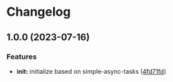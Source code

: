 # Changelog

## 1.0.0 (2023-07-16)


### Features

* **init:** initialize based on simple-async-tasks ([4fd71fd](https://github.com/mhetrics/app-usage-events-emitter-react/commit/4fd71fd22a42fda0bc38355df486af488eb4ed28))
